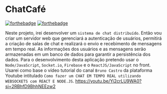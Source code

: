 # ChatCafé

[![forthebadge](https://forthebadge.com/images/badges/made-with-java.svg)](http://forthebadge.com)
[![forthebadge](https://forthebadge.com/images/badges/made-with-javascript.svg)](http://forthebadge.com)

Neste projeto, irei desenvolver um `sistema de chat distribuído`. Então vou criar um servidor web que gerenciará a autenticação de usuários, permitirá a criação de salas de chat e realizará o envio e recebimento de mensagens em tempo real. As informações dos usuários e as mensagens serão armazenadas em um banco de dados para garantir a persistência dos dados. Para o desenvolvimento desta aplicação pretendo usar o `Node/JavaScript`, `Socket.io`, `Firebase` e o `ReactJS/JavaScript` no front.
Usarei como base o vídeo tutorial do canal `Bruno Castro` da plataforma Youtube intitulado `Como fazer um CHAT EM TEMPO REAL utilizando WEBSOCKETS com REACT E NODE.JS`. https://youtu.be/Yi2crLU9WA0?si=2RBhfD9BhhNEEzw2
